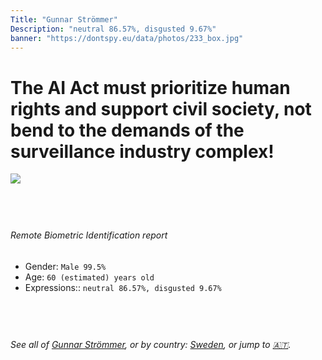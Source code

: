 ```yaml
---
Title: "Gunnar Strömmer"
Description: "neutral 86.57%, disgusted 9.67%"
banner: "https://dontspy.eu/data/photos/233_box.jpg"
---
```


# The AI Act must prioritize human rights and support civil society, not bend to the demands of the surveillance industry complex!

<link rel="stylesheet" type="text/css" href="/css/blog.css" />

<div class="is-fake" hidden>

_This image is **clearly fake**_, yet we [continue to collect them because the AI Act negotiations](/blog/why-deepfake/) are heading in a direction that will only make people's lives more complicated. For a more in-depth explanation, read: [Double threat: why losing the battle against Face Biometrics would fuel the proliferation of deepfakes](/blog/the-dual-threat-how-losing-the-biometric-battle-fuels-deepfake-proliferation/).


</div>

<!-- <img src="https://dontspy.eu/data/photos/54_box.jpg" /> -->
<img src="https://dontspy.eu/data/photos/233_box.jpg" />

## <br>

###### Remote Biometric Identification report

* <span class="label">Gender:</span> `Male 99.5%`
* <span class="label">Age:</span> `60 (estimated) years old`
* <span class="label">Expressions::</span> `neutral 86.57%, disgusted 9.67%`

## <br>

###### See all of [Gunnar Strömmer](/policymaker#Gunnar%20Str%C3%B6mmer), or by country: [Sweden](/country#Sweden), or jump to [🇦🇹](/x/98).

## <br>

